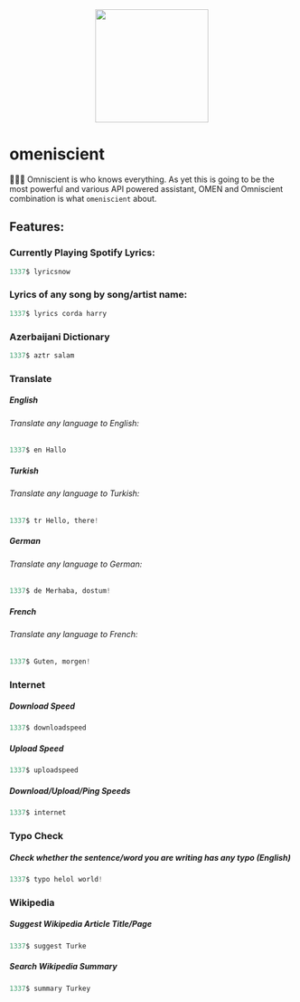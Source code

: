 <div align="center">
  <img src="https://woosal.com/1337/omeniscient1337.png" width=200px />
</div>

# omeniscient
🕵🏼‍♂️ Omniscient is who knows everything. As yet this is going to be the most powerful and various API powered assistant, OMEN and Omniscient combination is what `omeniscient` about.

## Features:

### Currently Playing Spotify Lyrics:
```python
1337$ lyricsnow
```

### Lyrics of any song by song/artist name:
```python
1337$ lyrics corda harry
```

### Azerbaijani Dictionary
```python
1337$ aztr salam
```

### Translate

##### English
###### Translate any language to English:
```python
1337$ en Hallo
```

##### Turkish
###### Translate any language to Turkish:
```python
1337$ tr Hello, there!
```

##### German
###### Translate any language to German:
```python
1337$ de Merhaba, dostum!
```

##### French
###### Translate any language to French:
```python
1337$ Guten, morgen!
```

### Internet
##### Download Speed
```python
1337$ downloadspeed
```
##### Upload Speed
```python
1337$ uploadspeed
```
##### Download/Upload/Ping Speeds
```python
1337$ internet
```

### Typo Check
##### Check whether the sentence/word you are writing has any typo (English)
```python
1337$ typo helol world!
```

### Wikipedia
##### Suggest Wikipedia Article Title/Page
```python
1337$ suggest Turke
```
##### Search Wikipedia Summary
```python
1337$ summary Turkey
```
